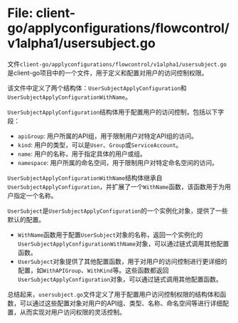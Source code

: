 # File: client-go/applyconfigurations/flowcontrol/v1alpha1/usersubject.go

文件`client-go/applyconfigurations/flowcontrol/v1alpha1/usersubject.go`是client-go项目中的一个文件，用于定义和配置对用户的访问控制权限。

该文件中定义了两个结构体：`UserSubjectApplyConfiguration`和`UserSubjectApplyConfigurationWithName`。

`UserSubjectApplyConfiguration`结构体用于配置用户的访问控制，包括以下字段：
- `apiGroup`: 用户所属的API组，用于限制用户对特定API组的访问。
- `kind`: 用户的类型，可以是`User`、`Group`或`ServiceAccount`。
- `name`: 用户的名称，用于指定具体的用户或组。
- `namespace`: 用户所属的命名空间，用于限制用户对特定命名空间的访问。

`UserSubjectApplyConfigurationWithName`结构体继承自`UserSubjectApplyConfiguration`，并扩展了一个`WithName`函数，该函数用于为用户指定一个名称。

`UserSubject`是`UserSubjectApplyConfiguration`的一个实例化对象，提供了一些默认的配置。
- `WithName`函数用于配置`UserSubject`对象的名称，返回一个实例化的`UserSubjectApplyConfigurationWithName`对象，可以通过链式调用其他配置函数。
- `UserSubject`对象提供了其他配置函数，用于对用户的访问控制进行更详细的配置，如`WithAPIGroup`、`WithKind`等。这些函数都返回`UserSubjectApplyConfiguration`对象，可以通过链式调用其他配置函数。

总结起来，`usersubject.go`文件定义了用于配置用户访问控制权限的结构体和函数，可以通过这些配置对象对用户的API组、类型、名称、命名空间等进行详细配置，从而实现对用户访问权限的灵活控制。

